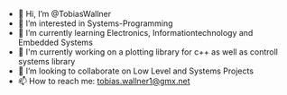 - 👋 Hi, I’m @TobiasWallner
- 👀 I’m interested in Systems-Programming
- 🌱 I’m currently learning Electronics, Informationtechnology and Embedded Systems
- 👔 I'm currently working on a plotting library for c++ as well as controll systems library
- 💞️ I’m looking to collaborate on Low Level and Systems Projects
- 📫 How to reach me: tobias.wallner1@gmx.net

<!---
TobiasWallner/TobiasWallner is a ✨ special ✨ repository because its `README.md` (this file) appears on your GitHub profile.
You can click the Preview link to take a look at your changes.
--->
